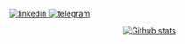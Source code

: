 

[
  ![linkedin](https://img.shields.io/badge/LinkedIn-0077B5?style=for-the-badge&logo=linkedin&logoColor=white)
](https://www.linkedin.com/in/pietro-mezzaroba/)
[
  ![telegram](https://img.shields.io/badge/Telegram-2CA5E0?style=for-the-badge&logo=telegram&logoColor=white)
](https://t.me/pietromezza)

<center>

[
  ![Github stats](https://github-readme-stats.vercel.app/api?username=PietroMezza&show_icons=true)
](https://github.com/Pietromezza)

</center>
